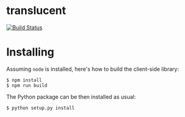 # translucent

[![Build Status](https://img.shields.io/travis/pysight/translucent.svg)](https://travis-ci.org/pysight/translucent)

Installing
==========

Assuming `node` is installed, here's how to build the client-side library:

```console
$ npm install
$ npm run build
```

The Python package can be then installed as usual:

```console
$ python setup.py install
```
